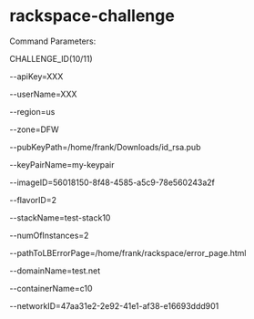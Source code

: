 rackspace-challenge
===================
Command Parameters:

CHALLENGE_ID(10/11) 

--apiKey=XXX 

--userName=XXX 

--region=us 

--zone=DFW 

--pubKeyPath=/home/frank/Downloads/id_rsa.pub 

--keyPairName=my-keypair 

--imageID=56018150-8f48-4585-a5c9-78e560243a2f 

--flavorID=2 

--stackName=test-stack10 

--numOfInstances=2 

--pathToLBErrorPage=/home/frank/rackspace/error_page.html 

--domainName=test.net 

--containerName=c10 

--networkID=47aa31e2-2e92-41e1-af38-e16693ddd901

